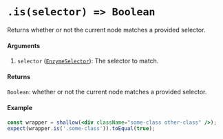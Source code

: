 # `.is(selector) => Boolean`

Returns whether or not the current node matches a provided selector.


#### Arguments

1. `selector` ([`EnzymeSelector`](../selector.md)): The selector to match.



#### Returns

`Boolean`: whether or not the current node matches a provided selector.



#### Example


```jsx
const wrapper = shallow(<div className="some-class other-class" />);
expect(wrapper.is('.some-class')).toEqual(true);
```

